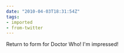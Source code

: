 ```yaml
---
date: "2010-04-03T18:31:54Z"
tags:
- imported
- from-twitter
---
```

Return to form for Doctor Who! I'm impressed!
